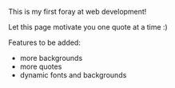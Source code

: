 This is my first foray at web development!

Let this page motivate you one quote at a time :)

Features to be added: 
- more backgrounds
- more quotes 
- dynamic fonts and backgrounds 
